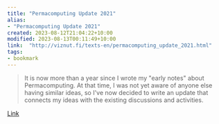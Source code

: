 ```yaml
---
title: "Permacomputing Update 2021"
alias:
- "Permacomputing Update 2021"
created: 2023-08-12T21:04:22+10:00
modified: 2023-08-13T00:11:49+10:00
link:  "http://viznut.fi/texts-en/permacomputing_update_2021.html"
tags:
- bookmark
---
```


> It is now more than a year since I wrote my "early notes" about Permacomputing. At that time, I was not yet aware of anyone else having similar ideas, so I've now decided to write an update that connects my ideas with the existing discussions and activities.

[Link](http://viznut.fi/texts-en/permacomputing_update_2021.html)